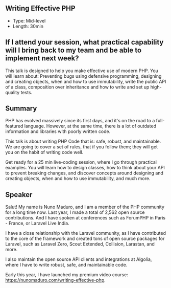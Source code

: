 ## Writing Effective PHP

- Type: Mid-level
- Length: 30min

## If I attend your session, what practical capability will I bring back to my team and be able to implement next week?

This talk is designed to help you make effective use of modern PHP. You will learn about: Preventing bugs using defensive programming, designing and creating objects, when and how to use immutability, write the public API of a class, composition over inheritance and how to write and set up high-quality tests.

## Summary

PHP has evolved massively since its first days, and it's on the road to a full-featured language. However, at the same time, there is a lot of outdated information and libraries with poorly written code.

This talk is about writing PHP Code that is: safe, robust, and maintainable. We are going to cover a set of rules, that if you follow them; they will get you on the habit of writing code well.

Get ready for a 25 min live-coding session, where I go through practical examples. You will learn how to design classes, how to think about your API to prevent breaking changes, and discover concepts around designing and creating objects, when and how to use immutability, and much more.

## Speaker

Salut! My name is Nuno Maduro, and I am a member of the PHP community for a long time now. Last year, I made a total of 2,562 open source contributions. And I have spoken at conferences such as ForumPHP in Paris - France, or Laravel Live India.

I have a close relationship with the Laravel community, as I have contributed to the core of the framework and created tons of open source packages for Laravel, such as Laravel Zero, Scout Extended, Collision, Larastan, and more.

I also maintain the open source API clients and integrations at Algolia, where I have to write robust, safe, and maintainable code.

Early this year, I have launched my premium video course: https://nunomaduro.com/writing-effective-php.
